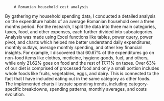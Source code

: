         # Romanian household cost analysis
By gathering my household spending data, I conducted a detailed analysis on the expenditure habits of an average Romanian household over a three months period. 
For the research, I split the data into three main categories, taxes, food, and other expenses, each further divided into subcategories.
Analysis was made using Excel functions like tables, power query, power pivot, and charts which helped me better understand daily expenditures, monthly outlays, average monthly spending, and other key financial insights.
For example, I discovered that 60.67% of the expenditures go on non-food items like clothes, medicine, hygiene goods, fuel, and others, while only 21.62% goes on food and the rest of 17.71% on taxes.
Over 63% of our diet is comprised of processed food and only a small portion includes whole foods like fruits, vegetables, eggs, and dairy. This is connected to the fact that I have included eating out in the same category as other foods.
The implemented charts illustrate spending trends, including category-specific breakdowns, spending patterns, monthly averages, and costs evolution.
